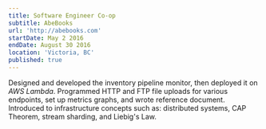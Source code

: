 ```yaml
---
title: Software Engineer Co-op
subtitle: AbeBooks
url: 'http://abebooks.com'
startDate: May 2 2016
endDate: August 30 2016
location: 'Victoria, BC'
published: true
---
```


Designed and developed the inventory pipeline monitor, then deployed it on _AWS Lambda_. Programmed HTTP and FTP file uploads for various endpoints, set up metrics graphs, and wrote reference document. Introduced to infrastructure concepts such as: distributed systems, CAP Theorem, stream sharding, and Liebig's Law.